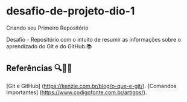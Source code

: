 # desafio-de-projeto-dio-1
Criando seu Primeiro Repositório

Desafio - Repositório com o intuito de resumir as informações sobre o aprendizado do Git e do GitHub.📚

## Referências 🔍📘📖

[Git e GitHub] (https://kenzie.com.br/blog/o-que-e-git/).
[Comandos Importantes] (https://www.codigofonte.com.br/artigos/).

